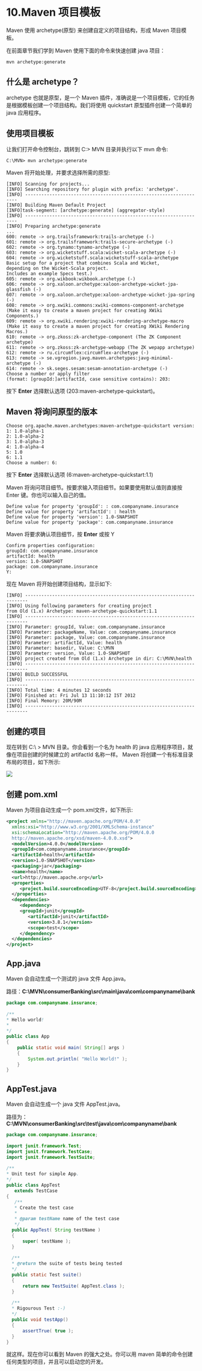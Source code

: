 # 10.Maven 项目模板

Maven 使用 archetype(原型) 来创建自定义的项目结构，形成 Maven 项目模板。

在前面章节我们学到 Maven 使用下面的命令来快速创建 java 项目：

```
mvn archetype:generate
```

## 什么是 archetype？

archetype 也就是原型，是一个 Maven 插件，准确说是一个项目模板，它的任务是根据模板创建一个项目结构。我们将使用 quickstart 原型插件创建一个简单的 java 应用程序。

## 使用项目模板

让我们打开命令控制台，跳转到 C:\> MVN 目录并执行以下 mvn 命令:

```
C:\MVN> mvn archetype:generate 
```

Maven 将开始处理，并要求选择所需的原型:

```
[INFO] Scanning for projects...
[INFO] Searching repository for plugin with prefix: 'archetype'.
[INFO] -------------------------------------------------------------------
[INFO] Building Maven Default Project
[INFO]task-segment: [archetype:generate] (aggregator-style)
[INFO] -------------------------------------------------------------------
[INFO] Preparing archetype:generate
...
600: remote -> org.trailsframework:trails-archetype (-)
601: remote -> org.trailsframework:trails-secure-archetype (-)
602: remote -> org.tynamo:tynamo-archetype (-)
603: remote -> org.wicketstuff.scala:wicket-scala-archetype (-)
604: remote -> org.wicketstuff.scala:wicketstuff-scala-archetype 
Basic setup for a project that combines Scala and Wicket,
depending on the Wicket-Scala project. 
Includes an example Specs test.)
605: remote -> org.wikbook:wikbook.archetype (-)
606: remote -> org.xaloon.archetype:xaloon-archetype-wicket-jpa-glassfish (-)
607: remote -> org.xaloon.archetype:xaloon-archetype-wicket-jpa-spring (-)
608: remote -> org.xwiki.commons:xwiki-commons-component-archetype 
(Make it easy to create a maven project for creating XWiki Components.)
609: remote -> org.xwiki.rendering:xwiki-rendering-archetype-macro 
(Make it easy to create a maven project for creating XWiki Rendering Macros.)
610: remote -> org.zkoss:zk-archetype-component (The ZK Component archetype)
611: remote -> org.zkoss:zk-archetype-webapp (The ZK wepapp archetype)
612: remote -> ru.circumflex:circumflex-archetype (-)
613: remote -> se.vgregion.javg.maven.archetypes:javg-minimal-archetype (-)
614: remote -> sk.seges.sesam:sesam-annotation-archetype (-)
Choose a number or apply filter 
(format: [groupId:]artifactId, case sensitive contains): 203:
```

按下 **Enter** 选择默认选项 (203:maven-archetype-quickstart)。

## Maven 将询问原型的版本

```
Choose org.apache.maven.archetypes:maven-archetype-quickstart version:
1: 1.0-alpha-1
2: 1.0-alpha-2
3: 1.0-alpha-3
4: 1.0-alpha-4
5: 1.0
6: 1.1
Choose a number: 6:
```

按下 **Enter** 选择默认选项 (6:maven-archetype-quickstart:1.1)

Maven 将询问项目细节。按要求输入项目细节。如果要使用默认值则直接按 Enter 键。你也可以输入自己的值。

```
Define value for property 'groupId': : com.companyname.insurance
Define value for property 'artifactId': : health
Define value for property 'version': 1.0-SNAPSHOT
Define value for property 'package': com.companyname.insurance
```

Maven 将要求确认项目细节，按 **Enter** 或按 Y

```
Confirm properties configuration:
groupId: com.companyname.insurance
artifactId: health
version: 1.0-SNAPSHOT
package: com.companyname.insurance
Y:
```

现在 Maven 将开始创建项目结构，显示如下:

```
[INFO] -----------------------------------------------------------------------
[INFO] Using following parameters for creating project 
from Old (1.x) Archetype: maven-archetype-quickstart:1.1
[INFO] -----------------------------------------------------------------------
[INFO] Parameter: groupId, Value: com.companyname.insurance
[INFO] Parameter: packageName, Value: com.companyname.insurance
[INFO] Parameter: package, Value: com.companyname.insurance
[INFO] Parameter: artifactId, Value: health
[INFO] Parameter: basedir, Value: C:\MVN
[INFO] Parameter: version, Value: 1.0-SNAPSHOT
[INFO] project created from Old (1.x) Archetype in dir: C:\MVN\health
[INFO] -----------------------------------------------------------------------
[INFO] BUILD SUCCESSFUL
[INFO] -----------------------------------------------------------------------
[INFO] Total time: 4 minutes 12 seconds
[INFO] Finished at: Fri Jul 13 11:10:12 IST 2012
[INFO] Final Memory: 20M/90M
[INFO] -----------------------------------------------------------------------
```

## 创建的项目

现在转到 C:\ > MVN 目录。你会看到一个名为 health 的 java 应用程序项目，就像在项目创建的时候建立的 artifactId 名称一样。 Maven 将创建一个有标准目录布局的项目，如下所示:

<img src="\Maven\img\ma10_1.png">

## 创建 pom.xml

Maven 为项目自动生成一个 pom.xml文件，如下所示:

```xml
<project xmlns="http://maven.apache.org/POM/4.0.0" 
  xmlns:xsi="http://www.w3.org/2001/XMLSchema-instance"
  xsi:schemaLocation="http://maven.apache.org/POM/4.0.0 
  http://maven.apache.org/xsd/maven-4.0.0.xsd">
  <modelVersion>4.0.0</modelVersion>
  <groupId>com.companyname.insurance</groupId>
  <artifactId>health</artifactId>
  <version>1.0-SNAPSHOT</version>
  <packaging>jar</packaging>
  <name>health</name>
  <url>http://maven.apache.org</url>
  <properties>
     <project.build.sourceEncoding>UTF-8</project.build.sourceEncoding>
  </properties>
  <dependencies>
     <dependency>
     <groupId>junit</groupId>
        <artifactId>junit</artifactId>
        <version>3.8.1</version>
        <scope>test</scope>
     </dependency>
  </dependencies>
</project>
```

## App.java

Maven 会自动生成一个测试的 java 文件 App.java。

路径：**C:\MVN\consumerBanking\src\main\java\com\companyname\bank**

```java
package com.companyname.insurance;
 
/**
* Hello world!
*
*/
public class App 
{
    public static void main( String[] args )
    {
        System.out.println( "Hello World!" );
    }
}
```

## AppTest.java

Maven 会自动生成一个 java 文件 AppTest.java。

路径为： **C:\MVN\consumerBanking\src\test\java\com\companyname\bank**

```java
package com.companyname.insurance;
 
import junit.framework.Test;
import junit.framework.TestCase;
import junit.framework.TestSuite;
 
/**
* Unit test for simple App.
*/
public class AppTest 
   extends TestCase
{
   /**
   * Create the test case
   *
   * @param testName name of the test case
   */
  public AppTest( String testName )
  {
      super( testName );
  }
 
  /**
  * @return the suite of tests being tested
  */
  public static Test suite()
  {
      return new TestSuite( AppTest.class );
  }
 
  /**
  * Rigourous Test :-)
  */
  public void testApp()
  {
      assertTrue( true );
  }
}
```

就这样。现在你可以看到 Maven 的强大之处。你可以用 maven 简单的命令创建任何类型的项目，并且可以启动您的开发。